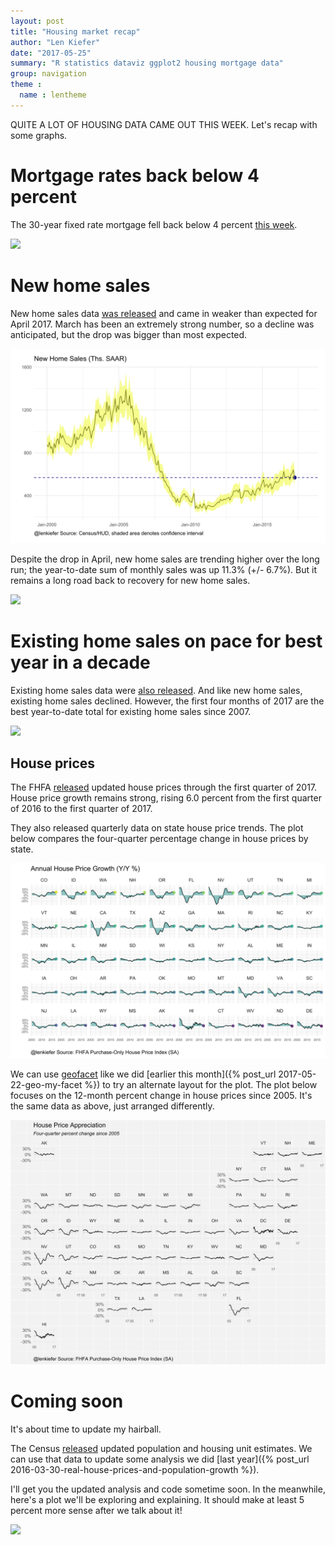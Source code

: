 ```yaml
---
layout: post
title: "Housing market recap"
author: "Len Kiefer"
date: "2017-05-25"
summary: "R statistics dataviz ggplot2 housing mortgage data"
group: navigation
theme :
  name : lentheme
---
```


QUITE A LOT OF HOUSING DATA CAME OUT THIS WEEK. Let's recap with some graphs.

# Mortgage rates back below 4 percent

The 30-year fixed rate mortgage fell back below 4 percent [this week](http://freddiemac.mwnewsroom.com/press-releases/mortgage-rates-drop-to-lowest-of-2017-otcqb-fmcc-1310392).

<img src="{{ site.url}}/img/charts_may_25_2017/rate_05_25_2017 v3.gif" >

# New home sales

New home sales data [was released](https://www.census.gov/construction/nrs/index.html) and came in weaker than expected for April 2017. March has been an extremely strong number, so a decline was anticipated, but the drop was bigger than most expected. 

![plot of chunk 05-25-2017-new-plot-1](/img/Rfig/05-25-2017-new-plot-1-1.svg)

Despite the drop in April, new home sales are trending higher over the long run; the year-to-date sum of monthly sales was up 11.3% (+/- 6.7%).  But it remains a long road back to recovery for new home sales.

<img src="{{ site.url}}/img/charts_may_25_2017/tween test new sales 05 25 2017.gif" >

# Existing home sales on pace for best year in a decade

Existing home sales data were [also released](https://www.nar.realtor/topics/existing-home-sales). And like new home sales, existing home sales declined.  However, the first four months of 2017 are the best year-to-date total for existing home sales since 2007.

<img src="{{ site.url}}/img/charts_may_25_2017/ehs mar 24 2017.gif" >

## House prices

The FHFA [released](https://www.fhfa.gov/DataTools/Downloads/pages/house-price-index.aspx) updated house prices through the first quarter of 2017. House price growth remains strong, rising 6.0 percent from the first quarter of 2016 to the first quarter of 2017.

They also released quarterly data on state house price trends.  The plot below compares the four-quarter percentage change in house prices by state.



![plot of chunk 05-25-2017-plot2](/img/Rfig/05-25-2017-plot2-1.svg)

We can use [geofacet](https://github.com/hafen/geofacet) like we did [earlier this month]({% post_url 2017-05-22-geo-my-facet %}) to try an alternate layout for the plot. The plot below focuses on the 12-month percent change in house prices since 2005. It's the same data as above, just arranged differently.

![plot of chunk 05-25-2017-plot3](/img/Rfig/05-25-2017-plot3-1.svg)


# Coming soon

It's about time to update my hairball.

The Census [released](https://www.census.gov/newsroom/press-releases/2017/cb17-81-population-estimates-subcounty.html) updated population and housing unit estimates. We can use that data to update some analysis we did [last year]({% post_url 2016-03-30-real-house-prices-and-population-growth %}).  

I'll get you the updated analysis and code sometime soon. In the meanwhile, here's a plot we'll be exploring and explaining. It should make at least 5 percent more sense after we talk about it!

<img src="{{ site.url}}/img/charts_may_25_2017/tween hairball 05 25 2017.gif" >





